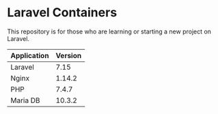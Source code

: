 # Laravel Containers
This repository is for those who are learning or starting a new project on Laravel.

 Application | Version 
|---|---
 Laravel | 7.15
 Nginx | 1.14.2
 PHP | 7.4.7
 Maria DB | 10.3.2
